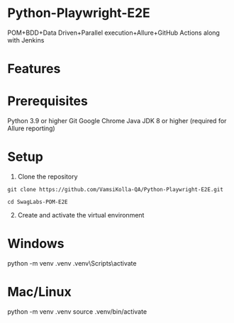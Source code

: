 # Python-Playwright-E2E
POM+BDD+Data Driven+Parallel execution+Allure+GitHub Actions along with Jenkins  

# Features

# Prerequisites
Python 3.9 or higher
Git
Google Chrome
Java JDK 8 or higher (required for Allure reporting)

# Setup
1. Clone the repository
```
git clone https://github.com/VamsiKolla-QA/Python-Playwright-E2E.git

cd SwagLabs-POM-E2E
```

2. Create and activate the virtual environment
# Windows
python -m venv .venv
.venv\Scripts\activate

# Mac/Linux
python -m venv .venv
source .venv/bin/activate